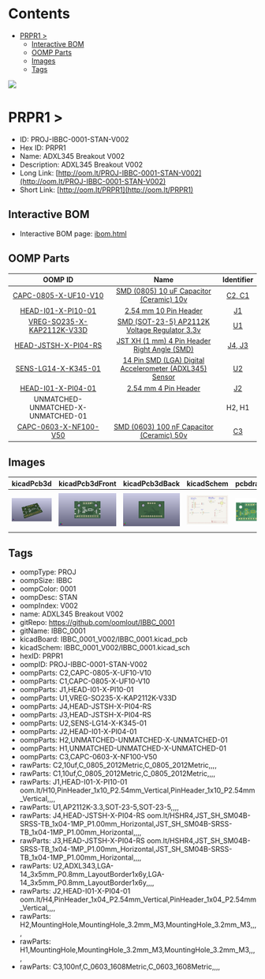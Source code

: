 



Contents
========

* [PRPR1 > ](#prpr1--)
	* [Interactive BOM](#interactive-bom)
	* [OOMP Parts](#oomp-parts)
	* [Images](#images)
	* [Tags](#tags)
  
![][im]
# PRPR1 > 

- ID: PROJ-IBBC-0001-STAN-V002
- Hex ID: PRPR1
- Name: ADXL345 Breakout V002
- Description: ADXL345 Breakout V002
- Long Link: [http://oom.lt/PROJ-IBBC-0001-STAN-V002](http://oom.lt/PROJ-IBBC-0001-STAN-V002)
- Short Link: [http://oom.lt/PRPR1](http://oom.lt/PRPR1)

## Interactive BOM

- Interactive BOM page: [ibom.html](https://htmlpreview.github.io/?https://github.com/oomlout/oomlout_OOMP_projects/blob/main/PROJ-IBBC-0001-STAN-V002/kicad/bom/ibom.html)

## OOMP Parts
  

|OOMP ID|Name|Identifier|
| :---: | :---: | :---: |
|[CAPC-0805-X-UF10-V10](https://github.com/oomlout/oomlout_OOMP_parts/tree/main/CAPC-0805-X-UF10-V10/)|[SMD (0805) 10 uF Capacitor (Ceramic) 10v](https://github.com/oomlout/oomlout_OOMP_parts/tree/main/CAPC-0805-X-UF10-V10/)|[C2, C1](https://github.com/oomlout/oomlout_OOMP_parts/tree/main/CAPC-0805-X-UF10-V10/)|
|[HEAD-I01-X-PI10-01](https://github.com/oomlout/oomlout_OOMP_parts/tree/main/HEAD-I01-X-PI10-01/)|[2.54 mm 10 Pin Header](https://github.com/oomlout/oomlout_OOMP_parts/tree/main/HEAD-I01-X-PI10-01/)|[J1](https://github.com/oomlout/oomlout_OOMP_parts/tree/main/HEAD-I01-X-PI10-01/)|
|[VREG-SO235-X-KAP2112K-V33D](https://github.com/oomlout/oomlout_OOMP_parts/tree/main/VREG-SO235-X-KAP2112K-V33D/)|[SMD (SOT-23-5) AP2112K Voltage Regulator 3.3v](https://github.com/oomlout/oomlout_OOMP_parts/tree/main/VREG-SO235-X-KAP2112K-V33D/)|[U1](https://github.com/oomlout/oomlout_OOMP_parts/tree/main/VREG-SO235-X-KAP2112K-V33D/)|
|[HEAD-JSTSH-X-PI04-RS](https://github.com/oomlout/oomlout_OOMP_parts/tree/main/HEAD-JSTSH-X-PI04-RS/)|[JST XH (1 mm) 4 Pin Header Right Angle (SMD)](https://github.com/oomlout/oomlout_OOMP_parts/tree/main/HEAD-JSTSH-X-PI04-RS/)|[J4, J3](https://github.com/oomlout/oomlout_OOMP_parts/tree/main/HEAD-JSTSH-X-PI04-RS/)|
|[SENS-LG14-X-K345-01](https://github.com/oomlout/oomlout_OOMP_parts/tree/main/SENS-LG14-X-K345-01/)|[14 Pin SMD (LGA) Digital Accelerometer (ADXL345) Sensor](https://github.com/oomlout/oomlout_OOMP_parts/tree/main/SENS-LG14-X-K345-01/)|[U2](https://github.com/oomlout/oomlout_OOMP_parts/tree/main/SENS-LG14-X-K345-01/)|
|[HEAD-I01-X-PI04-01](https://github.com/oomlout/oomlout_OOMP_parts/tree/main/HEAD-I01-X-PI04-01/)|[2.54 mm 4 Pin Header](https://github.com/oomlout/oomlout_OOMP_parts/tree/main/HEAD-I01-X-PI04-01/)|[J2](https://github.com/oomlout/oomlout_OOMP_parts/tree/main/HEAD-I01-X-PI04-01/)|
|UNMATCHED-UNMATCHED-X-UNMATCHED-01||H2, H1|
|[CAPC-0603-X-NF100-V50](https://github.com/oomlout/oomlout_OOMP_parts/tree/main/CAPC-0603-X-NF100-V50/)|[SMD (0603) 100 nF Capacitor (Ceramic) 50v](https://github.com/oomlout/oomlout_OOMP_parts/tree/main/CAPC-0603-X-NF100-V50/)|[C3](https://github.com/oomlout/oomlout_OOMP_parts/tree/main/CAPC-0603-X-NF100-V50/)|

## Images
  
  

|kicadPcb3d|kicadPcb3dFront|kicadPcb3dBack|kicadSchem|pcbdraw|pcbdrawback|
| :---: | :---: | :---: | :---: | :---: | :---: |
|[![kicadPcb3d](kicadPcb3d_140.png)](kicadPcb3d.png)|[![kicadPcb3dFront](kicadPcb3dFront_140.png)](kicadPcb3dFront.png)|[![kicadPcb3dBack](kicadPcb3dBack_140.png)](kicadPcb3dBack.png)|[![kicadSchem](kicadSchem_140.png)](kicadSchem.png)|[![pcbdraw](pcbdraw_140.png)](pcbdraw.png)|[![pcbdrawback](pcbdrawBack_140.png)](pcbdrawBack.png)|

## Tags

- oompType: PROJ
- oompSize: IBBC
- oompColor: 0001
- oompDesc: STAN
- oompIndex: V002
- name: ADXL345 Breakout V002
- gitRepo: https://github.com/oomlout/IBBC_0001
- gitName: IBBC_0001
- kicadBoard: IBBC_0001_V002/IBBC_0001.kicad_pcb
- kicadSchem: IBBC_0001_V002/IBBC_0001.kicad_sch
- hexID: PRPR1
- oompID: PROJ-IBBC-0001-STAN-V002
- oompParts: C2,CAPC-0805-X-UF10-V10
- oompParts: C1,CAPC-0805-X-UF10-V10
- oompParts: J1,HEAD-I01-X-PI10-01
- oompParts: U1,VREG-SO235-X-KAP2112K-V33D
- oompParts: J4,HEAD-JSTSH-X-PI04-RS
- oompParts: J3,HEAD-JSTSH-X-PI04-RS
- oompParts: U2,SENS-LG14-X-K345-01
- oompParts: J2,HEAD-I01-X-PI04-01
- oompParts: H2,UNMATCHED-UNMATCHED-X-UNMATCHED-01
- oompParts: H1,UNMATCHED-UNMATCHED-X-UNMATCHED-01
- oompParts: C3,CAPC-0603-X-NF100-V50
- rawParts: C2,10uf,C_0805_2012Metric,C_0805_2012Metric,,,,
- rawParts: C1,10uf,C_0805_2012Metric,C_0805_2012Metric,,,,
- rawParts: J1,HEAD-I01-X-PI10-01 oom.lt/H10,PinHeader_1x10_P2.54mm_Vertical,PinHeader_1x10_P2.54mm_Vertical,,,,
- rawParts: U1,AP2112K-3.3,SOT-23-5,SOT-23-5,,,,
- rawParts: J4,HEAD-JSTSH-X-PI04-RS oom.lt/HSHR4,JST_SH_SM04B-SRSS-TB_1x04-1MP_P1.00mm_Horizontal,JST_SH_SM04B-SRSS-TB_1x04-1MP_P1.00mm_Horizontal,,,,
- rawParts: J3,HEAD-JSTSH-X-PI04-RS oom.lt/HSHR4,JST_SH_SM04B-SRSS-TB_1x04-1MP_P1.00mm_Horizontal,JST_SH_SM04B-SRSS-TB_1x04-1MP_P1.00mm_Horizontal,,,,
- rawParts: U2,ADXL343,LGA-14_3x5mm_P0.8mm_LayoutBorder1x6y,LGA-14_3x5mm_P0.8mm_LayoutBorder1x6y,,,,
- rawParts: J2,HEAD-I01-X-PI04-01 oom.lt/H4,PinHeader_1x04_P2.54mm_Vertical,PinHeader_1x04_P2.54mm_Vertical,,,,
- rawParts: H2,MountingHole,MountingHole_3.2mm_M3,MountingHole_3.2mm_M3,,,,
- rawParts: H1,MountingHole,MountingHole_3.2mm_M3,MountingHole_3.2mm_M3,,,,
- rawParts: C3,100nf,C_0603_1608Metric,C_0603_1608Metric,,,,



[im]: kicadPcb3d_450.png

